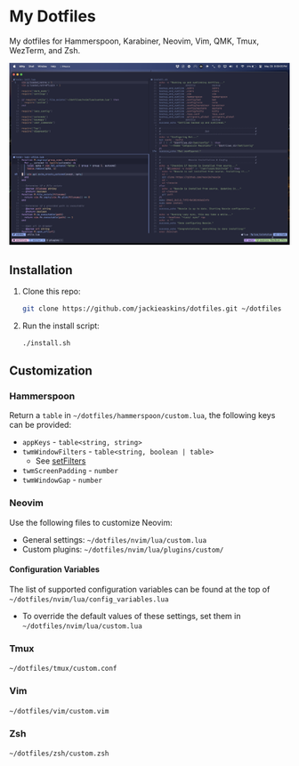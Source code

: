 # My Dotfiles

My dotfiles for Hammerspoon, Karabiner, Neovim, Vim, QMK, Tmux, WezTerm, and Zsh.

![Image showcasing current setup](https://github.com/jackieaskins/dotfiles/blob/media/setup.png?raw=true)

## Installation

1. Clone this repo:

    ```bash
    git clone https://github.com/jackieaskins/dotfiles.git ~/dotfiles
    ```

1. Run the install script:

    ```bash
    ./install.sh
    ```

## Customization
 
### Hammerspoon

Return a `table` in `~/dotfiles/hammerspoon/custom.lua`, the following keys can be provided:
- `appKeys` - `table<string, string>`
- `twmWindowFilters` - `table<string, boolean | table>`
    - See [setFilters](https://www.hammerspoon.org/docs/hs.window.filter.html#setFilters)
- `twmScreenPadding` - `number`
- `twmWindowGap` - `number`

### Neovim

Use the following files to customize Neovim:
- General settings: `~/dotfiles/nvim/lua/custom.lua`
- Custom plugins: `~/dotfiles/nvim/lua/plugins/custom/`

#### Configuration Variables

The list of supported configuration variables can be found at the top of `~/dotfiles/nvim/lua/config_variables.lua`
- To override the default values of these settings, set them in `~/dotfiles/nvim/lua/custom.lua`

### Tmux

`~/dotfiles/tmux/custom.conf`

### Vim

`~/dotfiles/vim/custom.vim`

### Zsh

`~/dotfiles/zsh/custom.zsh`

